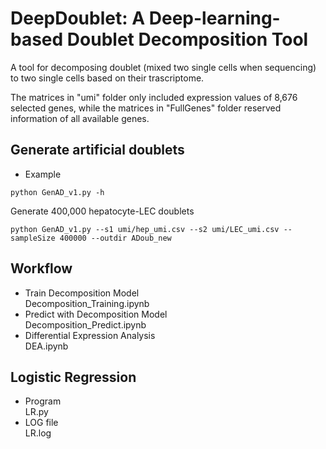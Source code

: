 DeepDoublet: A Deep-learning-based Doublet Decomposition Tool
================================================================
A tool for decomposing doublet (mixed two single cells when sequencing) to two single cells based on their trascriptome.

The matrices in "umi" folder only included expression values of 8,676 selected genes, while the matrices in "FullGenes" folder reserved information of all available genes.

## Generate artificial doublets
* Example
```
python GenAD_v1.py -h
```
Generate 400,000 hepatocyte-LEC doublets
```
python GenAD_v1.py --s1 umi/hep_umi.csv --s2 umi/LEC_umi.csv --sampleSize 400000 --outdir ADoub_new
```
## Workflow
* Train Decomposition Model  
Decomposition_Training.ipynb
* Predict with Decomposition Model  
Decomposition_Predict.ipynb
* Differential Expression Analysis\
DEA.ipynb
## Logistic Regression
* Program\
LR.py
* LOG file\
LR.log
